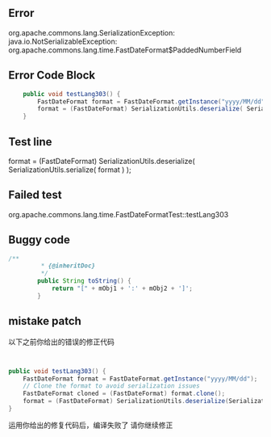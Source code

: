 

## Error
org.apache.commons.lang.SerializationException: java.io.NotSerializableException: org.apache.commons.lang.time.FastDateFormat$PaddedNumberField

## Error Code Block
```java
    public void testLang303() {
        FastDateFormat format = FastDateFormat.getInstance("yyyy/MM/dd");
        format = (FastDateFormat) SerializationUtils.deserialize( SerializationUtils.serialize( format ) );
    }
```

## Test line
format = (FastDateFormat) SerializationUtils.deserialize( SerializationUtils.serialize( format ) );

## Failed test
org.apache.commons.lang.time.FastDateFormatTest::testLang303

## Buggy code
```java
/**
         * {@inheritDoc}
         */
        public String toString() {
            return "[" + mObj1 + ':' + mObj2 + ']';
        }
```
## mistake patch
以下之前你给出的错误的修正代码
```java


public void testLang303() {
    FastDateFormat format = FastDateFormat.getInstance("yyyy/MM/dd");
    // Clone the format to avoid serialization issues
    FastDateFormat cloned = (FastDateFormat) format.clone();
    format = (FastDateFormat) SerializationUtils.deserialize(SerializationUtils.serialize(cloned));
}

```
运用你给出的修复代码后，编译失败了
请你继续修正